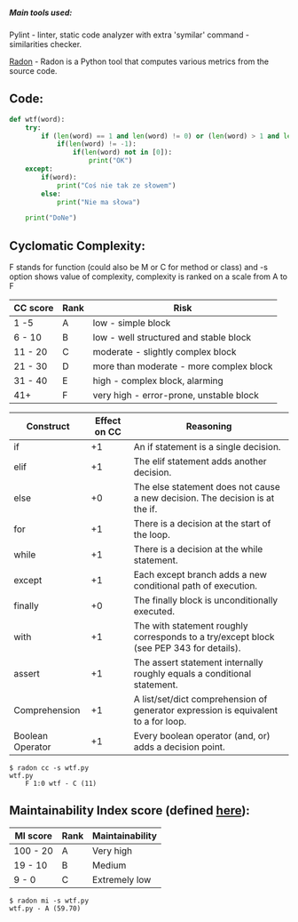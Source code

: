 ##### Main tools used:

Pylint - linter, static code analyzer with extra 'symilar' command - similarities checker.

[Radon](https://pypi.org/project/radon/) - Radon is a Python tool that computes various metrics from the source code.

## Code:
```python
def wtf(word):
    try:
        if (len(word) == 1 and len(word) != 0) or (len(word) > 1 and len(word) != 0) or (len(word) == 0 and len(word) != -1):
            if(len(word) != -1):
                if(len(word) not in [0]):
                    print("OK")
    except:
        if(word):
            print("Coś nie tak ze słowem")
        else:
            print("Nie ma słowa")

    print("DoNe")
```

## Cyclomatic Complexity:
F stands for function (could also be M or C for method or class) and -s option shows value of complexity, complexity is ranked on a scale from A to F


| CC score | Rank | Risk |
|---------|-------|-----------------|
|1 -5 |	  A   | low - simple block       |
|6 - 10  |	  B   |	 	low - well structured and stable block          |
|11 - 20   |	  C   |	 	moderate - slightly complex block   |
| 21 - 30 | D | more than moderate - more complex block |
| 31 - 40 | E | high - complex block, alarming |
|41+ | F |  	very high - error-prone, unstable block |

Construct |	Effect on CC |	Reasoning
---------|--------------|----------------
if |	+1 	|An if statement is a single decision.
elif |	+1 	|The elif statement adds another decision.
else |	+0 	|The else statement does not cause a new decision. The decision is at the if.
for |	+1 |	There is a decision at the start of the loop.
while |	+1 | 	There is a decision at the while statement.
except |	+1 	| Each except branch adds a new conditional path of execution.
finally |	+0 |	The finally block is unconditionally executed.
with 	| +1 |	The with statement roughly corresponds to a try/except block (see PEP 343 for details).
assert |	+1 |	The assert statement internally roughly equals a conditional statement.
Comprehension |	+1 |	A list/set/dict comprehension of generator expression is equivalent to a for loop.
Boolean Operator |	+1 |	Every boolean operator (and, or) adds a decision point.

```
$ radon cc -s wtf.py
wtf.py
    F 1:0 wtf - C (11)
```

## Maintainability Index score (defined [here](https://radon.readthedocs.io/en/latest/intro.html#maintainability-index)):

| MI score | Rank | Maintainability |
|---------|-------|-----------------|
|100 - 20 |	  A   | Very high       |
|19 - 10  |	  B   |	Medium          |
|9 - 0    |	  C   |	Extremely low   |

```
$ radon mi -s wtf.py 
wtf.py - A (59.70)
```
